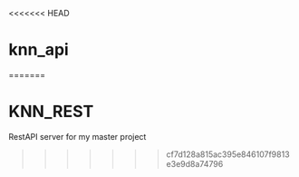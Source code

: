 <<<<<<< HEAD
# knn_api
=======
# KNN_REST
RestAPI server for my master project
>>>>>>> cf7d128a815ac395e846107f9813e3e9d8a74796
